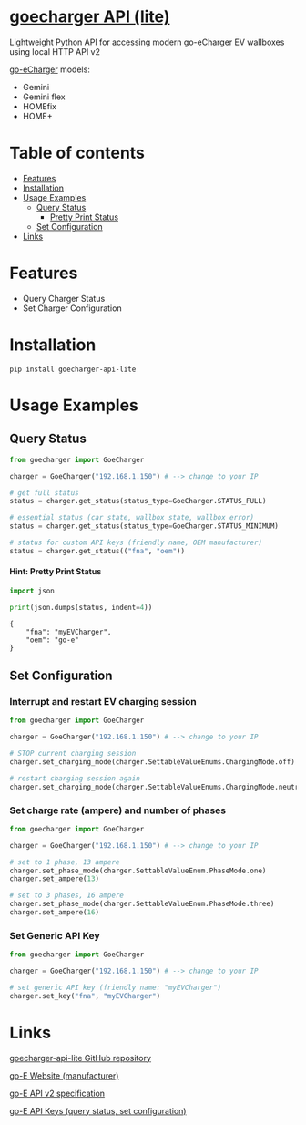 # [goecharger API (lite)](https://github.com/bkogler/goecharger-api-lite)
Lightweight Python API for accessing modern go-eCharger EV wallboxes using local HTTP API v2

[go-eCharger](https://go-e.com) models:
* Gemini
* Gemini flex
* HOMEfix
* HOME+

# Table of contents
<!-- TOC -->
* [Features](#features)
* [Installation](#installation)
* [Usage Examples](#usage-examples)
  * [Query Status](#query-status)
    * [Pretty Print Status](#pretty-print-status)
  * [Set Configuration](#set-configuration)
* [Links](#links)
<!-- TOC -->

# Features
* Query Charger Status
* Set Charger Configuration

# Installation
`pip install goecharger-api-lite`

# Usage Examples

## Query Status
````python
from goecharger import GoeCharger

charger = GoeCharger("192.168.1.150") # --> change to your IP

# get full status
status = charger.get_status(status_type=GoeCharger.STATUS_FULL)

# essential status (car state, wallbox state, wallbox error)
status = charger.get_status(status_type=GoeCharger.STATUS_MINIMUM)

# status for custom API keys (friendly name, OEM manufacturer) 
status = charger.get_status(("fna", "oem"))
````

#### Hint: Pretty Print Status
````python
import json

print(json.dumps(status, indent=4))
````
````
{
    "fna": "myEVCharger",
    "oem": "go-e"
}
````

## Set Configuration

### Interrupt and restart EV charging session
````python
from goecharger import GoeCharger

charger = GoeCharger("192.168.1.150") # --> change to your IP

# STOP current charging session
charger.set_charging_mode(charger.SettableValueEnums.ChargingMode.off)

# restart charging session again
charger.set_charging_mode(charger.SettableValueEnums.ChargingMode.neutral)
````

### Set charge rate (ampere) and number of phases
````python
from goecharger import GoeCharger

charger = GoeCharger("192.168.1.150") # --> change to your IP

# set to 1 phase, 13 ampere
charger.set_phase_mode(charger.SettableValueEnum.PhaseMode.one)
charger.set_ampere(13)

# set to 3 phases, 16 ampere
charger.set_phase_mode(charger.SettableValueEnum.PhaseMode.three)
charger.set_ampere(16)
````

### Set Generic API Key
````python
from goecharger import GoeCharger

charger = GoeCharger("192.168.1.150") # --> change to your IP

# set generic API key (friendly name: "myEVCharger")
charger.set_key("fna", "myEVCharger")
````

# Links
[goecharger-api-lite GitHub repository](https://github.com/bkogler/goecharger-api-lite)

[go-E Website (manufacturer)](https://go-e.com)

[go-E API v2 specification](https://github.com/goecharger/go-eCharger-API-v2/blob/main/introduction-en.md)

[go-E API Keys (query status, set configuration)](https://github.com/goecharger/go-eCharger-API-v2/blob/main/apikeys-en.md)
